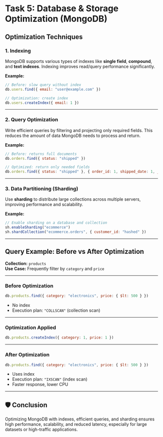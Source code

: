 
# Task 5: Database & Storage Optimization (MongoDB)

##  Optimization Techniques

### 1. Indexing
MongoDB supports various types of indexes like **single field**, **compound**, and **text indexes**. Indexing improves read/query performance significantly.

**Example:**
```js
// Before: slow query without index
db.users.find({ email: "user@example.com" })

// Optimization: create index
db.users.createIndex({ email: 1 })
```

---

### 2. Query Optimization
Write efficient queries by filtering and projecting only required fields. This reduces the amount of data MongoDB needs to process and return.

**Example:**
```js
// Before: returns full documents
db.orders.find({ status: "shipped" })

// Optimized: return only needed fields
db.orders.find({ status: "shipped" }, { order_id: 1, shipped_date: 1, _id: 0 })
```

---

### 3. Data Partitioning (Sharding)
Use **sharding** to distribute large collections across multiple servers, improving performance and scalability.

**Example:**
```js
// Enable sharding on a database and collection
sh.enableSharding("ecommerce")
sh.shardCollection("ecommerce.orders", { customer_id: "hashed" })
```

---

##  Query Example: Before vs After Optimization

**Collection:** `products`  
**Use Case:** Frequently filter by `category` and `price`

---

###  Before Optimization

```js
db.products.find({ category: "electronics", price: { $lt: 500 } })
```

- No index
- Execution plan: `"COLLSCAN"` (collection scan)

---

###  Optimization Applied

```js
db.products.createIndex({ category: 1, price: 1 })
```

---

###  After Optimization

```js
db.products.find({ category: "electronics", price: { $lt: 500 } })
```

- Uses index
- Execution plan: `"IXSCAN"` (index scan)
- Faster response, lower CPU

---

## 🛡️ Conclusion

Optimizing MongoDB with indexes, efficient queries, and sharding ensures high performance, scalability, and reduced latency, especially for large datasets or high-traffic applications.
